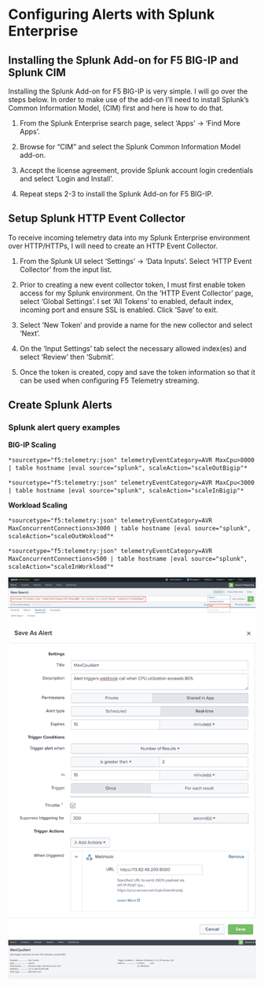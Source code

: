 Configuring Alerts with Splunk Enterprise
====================================================

**Installing the Splunk Add-on for F5 BIG-IP and Splunk CIM**
-----------------------------------------------------------

Installing the Splunk Add-on for F5 BIG-IP is very simple. I will go over the steps below. In order to make use of the add-on I’ll need to install Splunk’s Common Information Model, (CIM) first and here is how to do that.   

1. From the Splunk Enterprise search page, select ‘Apps’ → ‘Find More Apps’.  

1. Browse for “CIM” and select the Splunk Common Information Model add-on.

1. Accept the license agreement, provide Splunk account login credentials and select ‘Login and Install’.

1. Repeat steps 2-3 to install the Splunk Add-on for F5 BIG-IP. 


**Setup Splunk HTTP Event Collector**
-------------------------------------

To receive incoming telemetry data into my Splunk Enterprise  environment over HTTP/HTTPs, I will need to create an HTTP Event Collector.

1. From the Splunk UI select ‘Settings’ → ‘Data Inputs’. Select ‘HTTP Event Collector’ from the input list.

1. Prior to creating a new event collector token, I must first enable token access for my Splunk environment. On the ‘HTTP Event Collector’ page, select ‘Global Settings’. I set ‘All Tokens’ to enabled, default index, incoming port and ensure SSL is enabled. Click ‘Save’ to exit.

1. Select ‘New Token’ and provide a name for the new collector and select ‘Next’.

1. On the ‘Input Settings’ tab select the necessary allowed index(es) and select ‘Review’ then ‘Submit’.

1. Once the token is created, copy and save the token information so that it can be used when configuring F5 Telemetry streaming.

**Create Splunk Alerts**
--------------------------------------

### Splunk alert query examples

**BIG-IP Scaling**
```
*sourcetype="f5:telemetry:json" telemetryEventCategory=AVR MaxCpu>8000 | table hostname |eval source="splunk", scaleAction="scaleOutBigip"*
```
```
*sourcetype="f5:telemetry:json" telemetryEventCategory=AVR MaxCpu<3000 | table hostname |eval source="splunk", scaleAction="scaleInBigip"*
```

**Workload Scaling**
```
*sourcetype="f5:telemetry:json" telemetryEventCategory=AVR MaxConcurrentConnections>3000 | table hostname |eval source="splunk", scaleAction="scaleOutWokload"*
```
```
*sourcetype="f5:telemetry:json" telemetryEventCategory=AVR MaxConcurrentConnections<500 | table hostname |eval source="splunk", scaleAction="scaleInWorkload"*
```

<img src="images/splunk.png" alt="Flowers">

<img src="images/splunk1.png" alt="Flowers"  width="700">

<img src="images/splunk3.png" alt="Flowers">